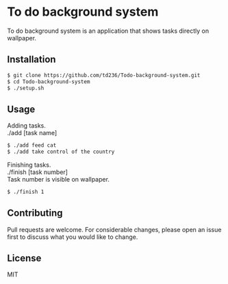 # To do background system

To do background system is an application that shows tasks directly on wallpaper.


## Installation

```bash
$ git clone https://github.com/td236/Todo-background-system.git
$ cd Todo-background-system
$ ./setup.sh
```

## Usage

Adding tasks.  
./add [task name]
```bash
$ ./add feed cat
$ ./add take control of the country
```
Finishing tasks.  
./finish [task number]   
Task number is visible on wallpaper.
```bash
$ ./finish 1
```

## Contributing
Pull requests are welcome. For considerable changes, please open an issue first to discuss what you would like to change.

## License
MIT
